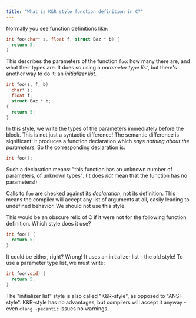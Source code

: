```yaml
---
title: "What is K&R style function definition in C?"
---
```


Normally you see function definitions like:

```c
int foo(char* s, float f, struct Baz * b) {
  return 5;
}
```

This describes the parameters of the function `foo`: how many there are, and what their types are. It does so using a *parameter type list*, but there's another way to do it: an *initializer list*.

```c
int foo(s, f, b)
  char* s;
  float f;
  struct Baz * b;
{
  return 5;
}
```

In this style, we write the types of the parameters immediately before the block. This is not just a syntactic difference! The semantic difference is significant: it produces a function declaration which *says nothing about the parameters*. So the corresponding declaration is:

```c
int foo();
```

Such a declaration means: "this function has an unknown number of parameters, of unknown types". (It does _not_ mean that the function has no parameters!)

Calls to `foo` are checked against its _declaration_, not its definition. This means the compiler will accept any list of arguments at all, easily leading to undefined behavior. We should not use this style.

This would be an obscure relic of C if it were not for the following function definition. Which style does it use?

```c
int foo() {
  return 5;
}
```

It could be either, right? Wrong! It uses an initializer list - the old style! To use a parameter type list, we must write:

```c
int foo(void) {
  return 5;
}
```

The "initializer list" style is also called "K&R-style", as opposed to "ANSI-style". K&R-style has no advantages, but compilers will accept it anyway - even `clang -pedantic` issues no warnings.
